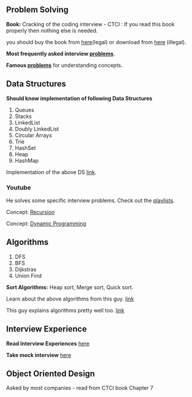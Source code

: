## Problem Solving 

**Book:** Cracking of the coding interview - CTCI : If you read this book properly then nothing else is needed.

you should buy the book from [here](https://www.amazon.in/Cracking-the-Coding-Interview/dp/0984782869/ref=pd_lpo_14_t_0/261-5452105-8850831?_encoding=UTF8&pd_rd_i=0984782869&pd_rd_r=03dbbed6-ae3f-497d-be6c-72c95ae61013&pd_rd_w=7ACCN&pd_rd_wg=LElX3&pf_rd_p=8fa1f3a8-c3ee-4cde-8295-5699918f5887&pf_rd_r=CDFJ0D6WD84BC99EG5HW&psc=1&refRID=CDFJ0D6WD84BC99EG5HW)(legal) or download from [here](https://cin.ufpe.br/~fbma/Crack/Cracking%20the%20Coding%20Interview%20189%20Programming%20Questions%20and%20Solutions.pdf)  (illegal).

**Most frequently asked interview [problems](https://leetcode.com/problemset/top-interview-questions/)**.

**Famous [problems](https://leetcode.com/problemset/top-100-liked-questions/)** for understanding concepts.

	
## Data Structures
	
**Should know implementation of following Data Structures**
1. Queues
2. Stacks
3. LinkedList
4. Doubly LinkedList
5. Circular Arrays
6. Trie
7. HashSet
8. Heap
9. HashMap

Implementation of the above DS [link](https://www.youtube.com/watch?v=IhJGJG-9Dx8&list=PLI1t_8YX-Apv-UiRlnZwqqrRT8D1RhriX).

### Youtube
He solves some specific interview problems. Check out the [playlists](https://www.youtube.com/c/KevinNaughtonJr/playlists).

Concept: [Recursion](https://www.youtube.com/watch?v=ngCos392W4w)

Concept: [Dynamic Programming](https://www.youtube.com/watch?v=aPQY__2H3tE)

## Algorithms 
1. DFS
2. BFS
3. Dijkstras
4. Union Find
	
**Sort Algorithms:** Heap sort, Merge sort, Quick sort.

Learn about the above algorithms from this guy. [link](https://www.youtube.com/c/Reducible/videos)

This guy explains algorithms pretty well too. [link](https://www.youtube.com/watch?v=0IAPZzGSbME&list=PLDN4rrl48XKpZkf03iYFl-O29szjTrs_O)

## Interview Experience

**Read Interview Experiences** [here](https://leetcode.com/discuss/interview-experience?currentPage=1&orderBy=hot&query=)

**Take mock interview** [here](https://leetcode.com/interview/)

## Object Oriented Design 
Asked by most companies - read from CTCI book Chapter 7
